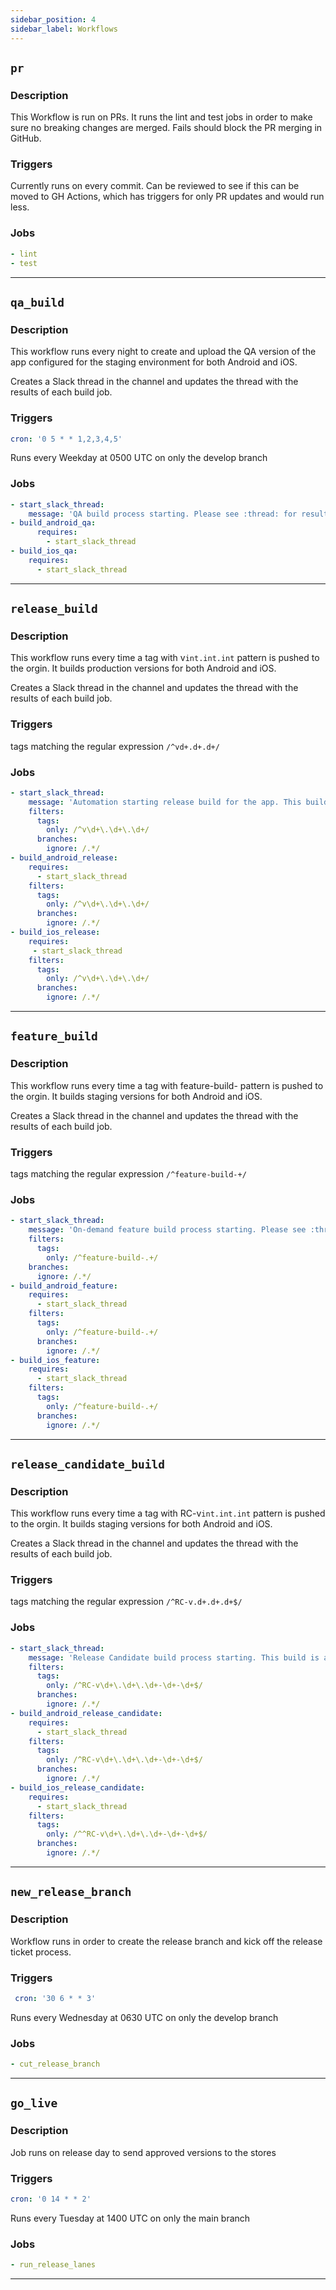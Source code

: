 ```yaml
---
sidebar_position: 4
sidebar_label: Workflows
---
```


## `pr`
### Description
This Workflow is run on PRs. It runs the lint and test jobs in order to make sure no breaking changes are merged. Fails should block the PR merging in GitHub.
### Triggers
Currently runs on every commit. Can be reviewed to see if this can be moved to GH Actions, which has triggers for only PR updates and would run less.
### Jobs
```yaml
- lint
- test
```
---

 ## `qa_build`
### Description
This workflow runs every night to create and upload the QA version of the app configured for the staging environment for both Android and iOS.

Creates a Slack thread in the channel and updates the thread with the results of each build job.
### Triggers
```yaml
cron: '0 5 * * 1,2,3,4,5'
```
Runs every Weekday at 0500 UTC on only the develop branch
### Jobs
```yaml
- start_slack_thread:
    message: 'QA build process starting. Please see :thread: for results. This process may take a while.'
- build_android_qa:
      requires:
        - start_slack_thread
- build_ios_qa:
    requires:
      - start_slack_thread
```
---

## `release_build`
### Description
This workflow runs every time a tag with v`int.int.int` pattern is pushed to the orgin. It builds production versions for both Android and iOS.

Creates a Slack thread in the channel and updates the thread with the results of each build job.

### Triggers
tags matching the regular expression `/^vd+.d+.d+/`
### Jobs
```yaml
- start_slack_thread:
    message: 'Automation starting release build for the app. This build will be sent to the app stores for review upon completion. Please see :thread: for results. This process may take a while.'
    filters:
      tags:
        only: /^v\d+\.\d+\.\d+/
      branches:
        ignore: /.*/
- build_android_release:
    requires:
      - start_slack_thread
    filters:
      tags:
        only: /^v\d+\.\d+\.\d+/
      branches:
        ignore: /.*/
- build_ios_release:
    requires:
     - start_slack_thread
    filters:
      tags:
        only: /^v\d+\.\d+\.\d+/
      branches:
        ignore: /.*/
```
---

## `feature_build`
### Description
This workflow runs every time a tag with feature-build- pattern is pushed to the orgin. It builds staging versions for both Android and iOS.

Creates a Slack thread in the channel and updates the thread with the results of each build job.

### Triggers
tags matching the regular expression `/^feature-build-+/`
### Jobs
```yaml
- start_slack_thread:
    message: 'On-demand feature build process starting. Please see :thread: for results. This process may take a while.'
    filters:
      tags:
        only: /^feature-build-.+/
    branches:
      ignore: /.*/
- build_android_feature:
    requires:
      - start_slack_thread
    filters:
      tags:
        only: /^feature-build-.+/
      branches:
        ignore: /.*/
- build_ios_feature:
    requires:
      - start_slack_thread
    filters:
      tags:
        only: /^feature-build-.+/
      branches:
        ignore: /.*/
```
---

## `release_candidate_build`
### Description
This workflow runs every time a tag with RC-v`int.int.int` pattern is pushed to the orgin. It builds staging versions for both Android and iOS.

Creates a Slack thread in the channel and updates the thread with the results of each build job.

### Triggers
tags matching the regular expression `/^RC-v.d+.d+.d+$/`

### Jobs
```yaml
- start_slack_thread:
    message: 'Release Candidate build process starting. This build is a staging build for QA to validate and do regression testing on. Please see :thread: for results. This process may take a while.'
    filters:
      tags:
        only: /^RC-v\d+\.\d+\.\d+-\d+-\d+$/
      branches:
        ignore: /.*/
- build_android_release_candidate:
    requires:
      - start_slack_thread
    filters:
      tags:
        only: /^RC-v\d+\.\d+\.\d+-\d+-\d+$/
      branches:
        ignore: /.*/
- build_ios_release_candidate:
    requires:
      - start_slack_thread
    filters:
      tags:
        only: /^^RC-v\d+\.\d+\.\d+-\d+-\d+$/
      branches:
        ignore: /.*/
```
---

## `new_release_branch`
### Description
Workflow runs in order to create the release branch and kick off the release ticket process.
### Triggers
```yaml
 cron: '30 6 * * 3'
```
Runs every Wednesday at 0630 UTC on only the develop branch
### Jobs
```yaml
- cut_release_branch
```
---

## `go_live`
### Description
Job runs on release day to send approved versions to the stores
### Triggers
```yaml
cron: '0 14 * * 2'
```
Runs every Tuesday at 1400 UTC on only the main branch
### Jobs
```yaml
- run_release_lanes
```
---


